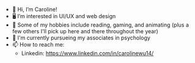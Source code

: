 - 👋 Hi, I’m Caroline!
- 🖥️ I’m interested in UI/UX and web design
- 📜 Some of my hobbies include reading, gaming, and animating (plus a few others I'll pick up here and there throughout the year)
- 🌱 I'm currently pursueing my associates in psychology 
- 📫 How to reach me:
     - Linkedin: https://www.linkedin.com/in/carolinewu14/

<!---
wuc13/wuc13 is a ✨ special ✨ repository because its `README.md` (this file) appears on your GitHub profile.
You can click the Preview link to take a look at your changes.
--->
